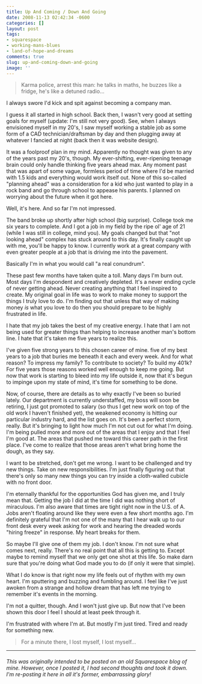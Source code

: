 ```yaml
---
title: Up And Coming / Down And Going
date: 2008-11-13 02:42:34 -0600
categories: []
layout: post
tags:
- squarespace
- working-mans-blues
- land-of-hope-and-dreams
comments: true
slug: up-and-coming-down-and-going
image: ''
---
```

> Karma police, arrest this man: he talks in maths, he buzzes like a fridge, he's like a detuned radio... <!-- break -->

I always swore I'd kick and spit against becoming a company man.

I guess it all started in high school. Back then, I wasn't very good at setting goals for myself (update: I'm still not very good). See, when I always envisioned myself in my 20's, I saw myself working a stable job as some form of a CAD technician/draftsman by day and then plugging away at whatever I fancied at night (back then it was website design).

It was a foolproof plan in my mind. Apparently no thought was given to any of the years past my 20's, though. My ever-shifting, ever-ripening teenage brain could only handle thinking five years ahead max. Any moment past that was apart of some vague, formless period of time where I'd be married with 1.5 kids and everything would work itself out. None of this so-called "planning ahead" was a consideration for a kid who just wanted to play in a rock band and go through school to appease his parents. I planned on worrying about the future when it got here.

Well, it's here. And so far I'm not impressed.

The band broke up shortly after high school (big surprise). College took me six years to complete. And I got a job in my field by the ripe ol' age of 21 (while I was still in college, mind you). My goals changed but that "not looking ahead" complex has stuck around to this day. It's finally caught up with me, you'll be happy to know. I currently work at a great company with even greater people at a job that is driving me into the pavement.

Basically I'm in what you would call "a real conundrum".

These past few months have taken quite a toll. Many days I'm burn out. Most days I'm despondent and creatively depleted. It's a never ending cycle of never getting ahead. Never creating anything that I feel inspired to create. My original goal in life was to work to make money to support the things I truly love to do. I'm finding out that unless that way of making money _is_ what you love to do then you should prepare to be highly frustrated in life.

I hate that my job takes the best of my creative energy. I hate that I am not being used for greater things than helping to increase another man's bottom line. I hate that it's taken me five years to realize this.

I've given five strong years to this chosen career of mine. five of my best years to a job that buries me beneath it each and every week. And for what reason? To impress my family? To contribute to society? To build my 401k? For five years those reasons worked well enough to keep me going. But now that work is starting to bleed into my life outside it, now that it's begun to impinge upon my state of mind, it's time for something to be done.

Now, of course, there are details as to why exactly I've been so buried lately. Our department is currently understaffed, my boss will soon be retiring, I just got promoted to salary (so thus I get new work on top of the old work I haven't finished yet), the weakened economy is hitting our particular industry hard, and the list goes on. It's been a perfect storm, really. But it's bringing to light how much I'm not cut out for what I'm doing. I'm being pulled more and more out of the areas that I enjoy and that I feel I'm good at. The areas that pushed me toward this career path in the first place. I've come to realize that those areas aren't what bring home the dough, as they say.

I want to be stretched, don't get me wrong. I want to be challenged and try new things. Take on new responsibilities. I'm just finally figuring out that there's only so many new things you can try inside a cloth-walled cubicle with no front door.

I'm eternally thankful for the opportunities God has given me, and I truly mean that. Getting the job I did at the time I did was nothing short of miraculous. I'm also aware that times are tight right now in the U.S. of A. Jobs aren't floating around like they were even a few short months ago. I'm definitely grateful that I'm not one of the many that I hear walk up to our front desk every week asking for work and hearing the dreaded words "hiring freeze" in response. My heart breaks for them.

So maybe I'll give one of them my job. I don't know. I'm not sure what comes next, really. There's no real point that all this is getting to. Except maybe to remind myself that we only get one shot at this life. So make darn sure that you're doing what God made you to do (if only it were that simple).

What I do know is that right now my life feels out of rhythm with my own heart. I'm sputtering and buzzing and fumbling around. I feel like I've just awoken from a strange and hollow dream that has left me trying to remember it's events in the morning.

I'm not a quitter, though. And I won't just give up. But now that I've been shown this door I feel I should at least peek through it.

I'm frustrated with where I'm at. But mostly I'm just tired. Tired and ready for something new.

> For a minute there, I lost myself, I lost myself...

---

###### _This was originally intended to be posted on an old Squarespace blog of mine. However, once I posted it, I had second thoughts and took it down. I'm re-posting it here in all it's former, embarrassing glory!_